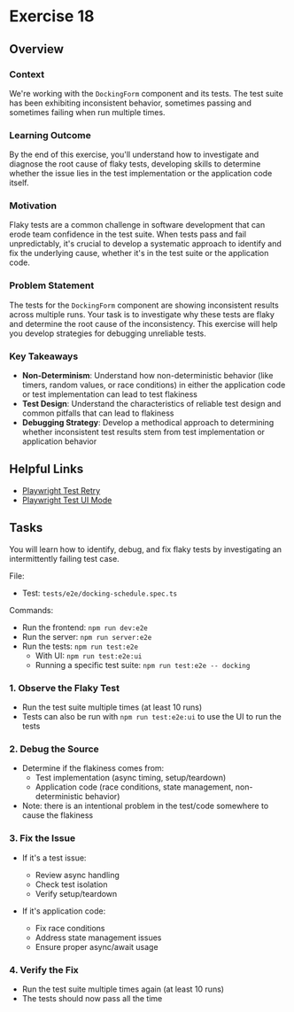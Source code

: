 # Exercise 18

## Overview

### **Context**

We're working with the `DockingForm` component and its tests. The test suite has been exhibiting inconsistent behavior, sometimes passing and sometimes failing when run multiple times.

### **Learning Outcome**

By the end of this exercise, you'll understand how to investigate and diagnose the root cause of flaky tests, developing skills to determine whether the issue lies in the test implementation or the application code itself.

### **Motivation**

Flaky tests are a common challenge in software development that can erode team confidence in the test suite. When tests pass and fail unpredictably, it's crucial to develop a systematic approach to identify and fix the underlying cause, whether it's in the test suite or the application code.

### **Problem Statement**

The tests for the `DockingForm` component are showing inconsistent results across multiple runs. Your task is to investigate why these tests are flaky and determine the root cause of the inconsistency. This exercise will help you develop strategies for debugging unreliable tests.

### **Key Takeaways**

- **Non-Determinism**: Understand how non-deterministic behavior (like timers, random values, or race conditions) in either the application code or test implementation can lead to test flakiness
- **Test Design**: Understand the characteristics of reliable test design and common pitfalls that can lead to flakiness
- **Debugging Strategy**: Develop a methodical approach to determining whether inconsistent test results stem from test implementation or application behavior

## Helpful Links

- [Playwright Test Retry](https://playwright.dev/docs/test-retries)
- [Playwright Test UI Mode](https://playwright.dev/docs/test-ui-mode)

## Tasks

You will learn how to identify, debug, and fix flaky tests by investigating an intermittently failing test case.

File:

- Test: `tests/e2e/docking-schedule.spec.ts`

Commands:

- Run the frontend: `npm run dev:e2e`
- Run the server: `npm run server:e2e`
- Run the tests: `npm run test:e2e`
  - With UI: `npm run test:e2e:ui`
  - Running a specific test suite: `npm run test:e2e -- docking`

### 1. Observe the Flaky Test

- Run the test suite multiple times (at least 10 runs)
- Tests can also be run with `npm run test:e2e:ui` to use the UI to run the tests

### 2. Debug the Source

- Determine if the flakiness comes from:
  - Test implementation (async timing, setup/teardown)
  - Application code (race conditions, state management, non-deterministic behavior)
- Note: there is an intentional problem in the test/code somewhere to cause the flakiness

### 3. Fix the Issue

- If it's a test issue:

  - Review async handling
  - Check test isolation
  - Verify setup/teardown

- If it's application code:
  - Fix race conditions
  - Address state management issues
  - Ensure proper async/await usage

### 4. Verify the Fix

- Run the test suite multiple times again (at least 10 runs)
- The tests should now pass all the time
